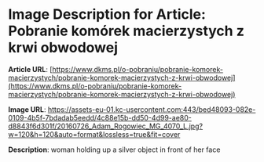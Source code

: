 # Image Description for Article: Pobranie komórek macierzystych z krwi obwodowej
**Article URL**: [https://www.dkms.pl/o-pobraniu/pobranie-komorek-macierzystych/pobranie-komorek-macierzystych-z-krwi-obwodowej](https://www.dkms.pl/o-pobraniu/pobranie-komorek-macierzystych/pobranie-komorek-macierzystych-z-krwi-obwodowej)

**Image URL**: https://assets-eu-01.kc-usercontent.com:443/bed48093-082e-0109-4b5f-7bdadab5eedd/4c88e15b-dd50-4d99-ae80-d8843f6d301f/20160726_Adam_Rogowiec_MG_4070_L.jpg?w=120&h=120&auto=format&lossless=true&fit=cover

**Description**: woman holding up a silver object in front of her face
